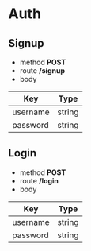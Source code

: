 # Auth 

## Signup
  - method **POST**
  - route **/signup**
  - body

  | Key         | Type        |
  | ----------- | ----------- |
  | username    | string      |
  | password    | string      |
  
## Login 
  - method **POST**
  - route **/login**
  - body

  | Key         | Type        |
  | ----------- | ----------- |
  | username    | string      |
  | password    | string      |
  
